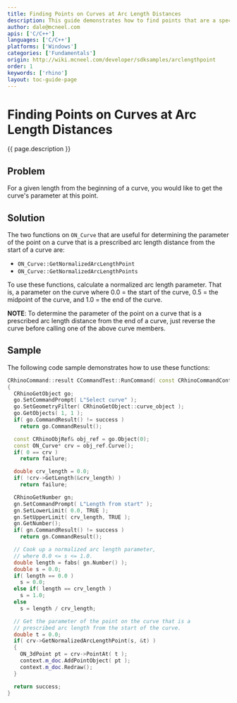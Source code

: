 ```yaml
---
title: Finding Points on Curves at Arc Length Distances
description: This guide demonstrates how to find points that are a specified distance from the start of curves using C/C++.
author: dale@mcneel.com
apis: ['C/C++']
languages: ['C/C++']
platforms: ['Windows']
categories: ['Fundamentals']
origin: http://wiki.mcneel.com/developer/sdksamples/arclengthpoint
order: 1
keywords: ['rhino']
layout: toc-guide-page
---
```


# Finding Points on Curves at Arc Length Distances

{{ page.description }}

## Problem

For a given length from the beginning of a curve, you would like to get the curve's parameter at this  point.

## Solution

The two functions on `ON_Curve` that are useful for determining the parameter of the point on a curve that is a prescribed arc length distance from the start of a curve are:

- `ON_Curve::GetNormalizedArcLengthPoint`
- `ON_Curve::GetNormalizedArcLengthPoints`

To use these functions, calculate a normalized arc length parameter.  That is, a parameter on the curve where 0.0 = the start of the curve, 0.5 = the midpoint of the curve, and 1.0 = the end of the curve.

**NOTE**: To determine the parameter of the point on a curve that is a prescribed arc length distance from the end of a curve, just reverse the curve before calling one of the above curve members.

## Sample

The following code sample demonstrates how to use these functions:

```cpp
CRhinoCommand::result CCommandTest::RunCommand( const CRhinoCommandContext& context )
{
  CRhinoGetObject go;
  go.SetCommandPrompt( L"Select curve" );
  go.SetGeometryFilter( CRhinoGetObject::curve_object );
  go.GetObjects( 1, 1 );
  if( go.CommandResult() != success )
    return go.CommandResult();

  const CRhinoObjRef& obj_ref = go.Object(0);
  const ON_Curve* crv = obj_ref.Curve();
  if( 0 == crv )
    return failure;

  double crv_length = 0.0;
  if( !crv->GetLength(&crv_length) )
    return failure;

  CRhinoGetNumber gn;
  gn.SetCommandPrompt( L"Length from start" );
  gn.SetLowerLimit( 0.0, TRUE );
  gn.SetUpperLimit( crv_length, TRUE );
  gn.GetNumber();
  if( gn.CommandResult() != success )
    return gn.CommandResult();

  // Cook up a normalized arc length parameter,
  // where 0.0 <= s <= 1.0.
  double length = fabs( gn.Number() );
  double s = 0.0;
  if( length == 0.0 )
    s = 0.0;
  else if( length == crv_length )
    s = 1.0;
  else
    s = length / crv_length;

  // Get the parameter of the point on the curve that is a
  // prescribed arc length from the start of the curve.
  double t = 0.0;
  if( crv->GetNormalizedArcLengthPoint(s, &t) )
  {
    ON_3dPoint pt = crv->PointAt( t );
    context.m_doc.AddPointObject( pt );
    context.m_doc.Redraw();
  }

  return success;
}
```
